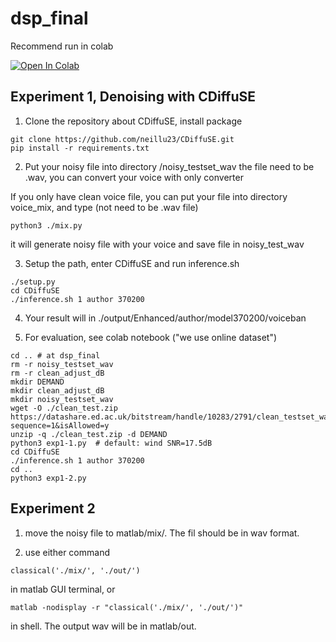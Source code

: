 # dsp_final

Recommend run in colab

[![Open In Colab](https://colab.research.google.com/assets/colab-badge.svg)](https://colab.research.google.com/drive/1pmfr4qFPk1hDQNAVSr4JtLpKw4L-haut?usp=sharing)


## Experiment 1, Denoising with CDiffuSE

1. Clone the repository about CDiffuSE, install package
```
git clone https://github.com/neillu23/CDiffuSE.git
pip install -r requirements.txt
```

2. Put your noisy file into directory /noisy_testset_wav
the file need to be .wav, you can convert your voice with only converter

If you only have clean voice file, you can put your file into directory voice_mix, and type (not need to be .wav file)

```
python3 ./mix.py
```
it will generate noisy file with your voice and save file in noisy_test_wav

3. Setup the path, enter CDiffuSE and run inference.sh
```
./setup.py
cd CDiffuSE
./inference.sh 1 author 370200
```
4. Your result will in ./output/Enhanced/author/model370200/voiceban

5. For evaluation, see colab notebook ("we use online dataset")


```
cd .. # at dsp_final
rm -r noisy_testset_wav
rm -r clean_adjust_dB
mkdir DEMAND
mkdir clean_adjust_dB
mkdir noisy_testset_wav
wget -O ./clean_test.zip https://datashare.ed.ac.uk/bitstream/handle/10283/2791/clean_testset_wav.zip?sequence=1&isAllowed=y
unzip -q ./clean_test.zip -d DEMAND
python3 exp1-1.py  # default: wind SNR=17.5dB
cd CDiffuSE
./inference.sh 1 author 370200
cd ..
python3 exp1-2.py

```
## Experiment 2

1. move the noisy file to matlab/mix/. The fil should be in wav format.

2. use either command
```
classical('./mix/', './out/')
```
in matlab GUI terminal, or 
```
matlab -nodisplay -r "classical('./mix/', './out/')"
```
in shell. The output wav will be in matlab/out.